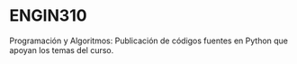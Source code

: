 # ENGIN310
Programación y Algoritmos: Publicación de códigos fuentes en Python que apoyan los temas del curso.
